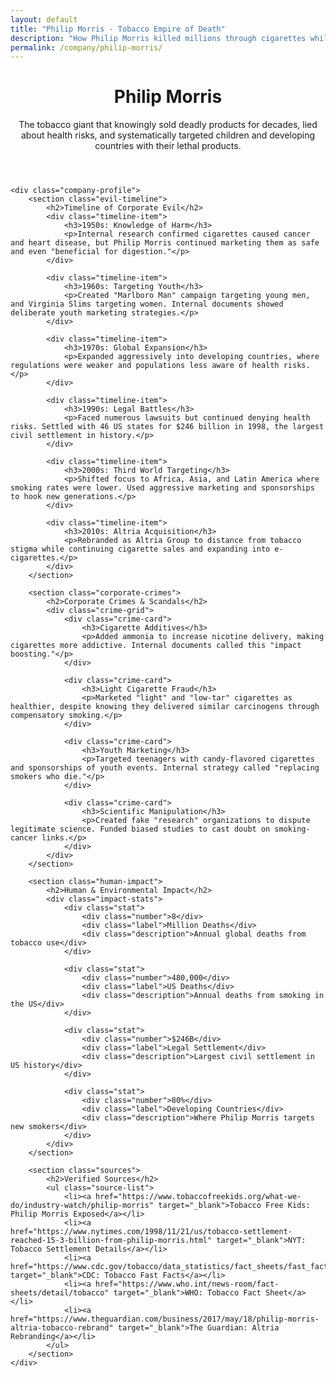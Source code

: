 ```yaml
---
layout: default
title: "Philip Morris - Tobacco Empire of Death"
description: "How Philip Morris killed millions through cigarettes while lying about health risks and targeting children"
permalink: /company/philip-morris/
---
```


<div class="index-page">
    <header class="page-header">
        <h1>Philip Morris</h1>
        <p class="page-description">The tobacco giant that knowingly sold deadly products for decades, lied about health risks, and systematically targeted children and developing countries with their lethal products.</p>
    </header>

    <div class="company-profile">
        <section class="evil-timeline">
            <h2>Timeline of Corporate Evil</h2>
            <div class="timeline-item">
                <h3>1950s: Knowledge of Harm</h3>
                <p>Internal research confirmed cigarettes caused cancer and heart disease, but Philip Morris continued marketing them as safe and even "beneficial for digestion."</p>
            </div>

            <div class="timeline-item">
                <h3>1960s: Targeting Youth</h3>
                <p>Created "Marlboro Man" campaign targeting young men, and Virginia Slims targeting women. Internal documents showed deliberate youth marketing strategies.</p>
            </div>

            <div class="timeline-item">
                <h3>1970s: Global Expansion</h3>
                <p>Expanded aggressively into developing countries, where regulations were weaker and populations less aware of health risks.</p>
            </div>

            <div class="timeline-item">
                <h3>1990s: Legal Battles</h3>
                <p>Faced numerous lawsuits but continued denying health risks. Settled with 46 US states for $246 billion in 1998, the largest civil settlement in history.</p>
            </div>

            <div class="timeline-item">
                <h3>2000s: Third World Targeting</h3>
                <p>Shifted focus to Africa, Asia, and Latin America where smoking rates were lower. Used aggressive marketing and sponsorships to hook new generations.</p>
            </div>

            <div class="timeline-item">
                <h3>2010s: Altria Acquisition</h3>
                <p>Rebranded as Altria Group to distance from tobacco stigma while continuing cigarette sales and expanding into e-cigarettes.</p>
            </div>
        </section>

        <section class="corporate-crimes">
            <h2>Corporate Crimes & Scandals</h2>
            <div class="crime-grid">
                <div class="crime-card">
                    <h3>Cigarette Additives</h3>
                    <p>Added ammonia to increase nicotine delivery, making cigarettes more addictive. Internal documents called this "impact boosting."</p>
                </div>

                <div class="crime-card">
                    <h3>Light Cigarette Fraud</h3>
                    <p>Marketed "light" and "low-tar" cigarettes as healthier, despite knowing they delivered similar carcinogens through compensatory smoking.</p>
                </div>

                <div class="crime-card">
                    <h3>Youth Marketing</h3>
                    <p>Targeted teenagers with candy-flavored cigarettes and sponsorships of youth events. Internal strategy called "replacing smokers who die."</p>
                </div>

                <div class="crime-card">
                    <h3>Scientific Manipulation</h3>
                    <p>Created fake "research" organizations to dispute legitimate science. Funded biased studies to cast doubt on smoking-cancer links.</p>
                </div>
            </div>
        </section>

        <section class="human-impact">
            <h2>Human & Environmental Impact</h2>
            <div class="impact-stats">
                <div class="stat">
                    <div class="number">8</div>
                    <div class="label">Million Deaths</div>
                    <div class="description">Annual global deaths from tobacco use</div>
                </div>

                <div class="stat">
                    <div class="number">480,000</div>
                    <div class="label">US Deaths</div>
                    <div class="description">Annual deaths from smoking in the US</div>
                </div>

                <div class="stat">
                    <div class="number">$246B</div>
                    <div class="label">Legal Settlement</div>
                    <div class="description">Largest civil settlement in US history</div>
                </div>

                <div class="stat">
                    <div class="number">80%</div>
                    <div class="label">Developing Countries</div>
                    <div class="description">Where Philip Morris targets new smokers</div>
                </div>
            </div>
        </section>

        <section class="sources">
            <h2>Verified Sources</h2>
            <ul class="source-list">
                <li><a href="https://www.tobaccofreekids.org/what-we-do/industry-watch/philip-morris" target="_blank">Tobacco Free Kids: Philip Morris Exposed</a></li>
                <li><a href="https://www.nytimes.com/1998/11/21/us/tobacco-settlement-reached-15-3-billion-from-philip-morris.html" target="_blank">NYT: Tobacco Settlement Details</a></li>
                <li><a href="https://www.cdc.gov/tobacco/data_statistics/fact_sheets/fast_facts/index.htm" target="_blank">CDC: Tobacco Fast Facts</a></li>
                <li><a href="https://www.who.int/news-room/fact-sheets/detail/tobacco" target="_blank">WHO: Tobacco Fact Sheet</a></li>
                <li><a href="https://www.theguardian.com/business/2017/may/18/philip-morris-altria-tobacco-rebrand" target="_blank">The Guardian: Altria Rebranding</a></li>
            </ul>
        </section>
    </div>
</div>
